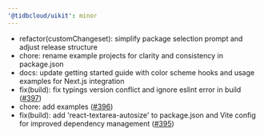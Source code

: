 ```yaml
---
'@tidbcloud/uikit': minor
---
```


- refactor(customChangeset): simplify package selection prompt and adjust release structure
- chore: rename example projects for clarity and consistency in package.json
- docs: update getting started guide with color scheme hooks and usage examples for Next.js integration
- fix(build): fix typings version conflict and ignore eslint error in build ([#397](https://github.com/tidbcloud/tidbcloud-uikit/pull/397))
- chore: add examples ([#396](https://github.com/tidbcloud/tidbcloud-uikit/pull/396))
- fix(build): add 'react-textarea-autosize' to package.json and Vite config for improved dependency management ([#395](https://github.com/tidbcloud/tidbcloud-uikit/pull/395))

